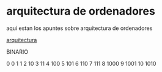 # arquitectura de ordenadores

aqui estan los apuntes sobre arquitectura de ordenadores

[arquitectura](https://grandecovian.es/FGC/files/D.%20Tecnolog%C3%ADa/TIC%20I/Arquitectura/Arquitectura%20de%20ordenadores.pdf)


BINARIO

0   0
1   1
2   10
3   11
4   100
5   101
6   110
7   111
8   1000
9   1001
10  1010

